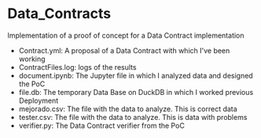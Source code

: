 # Data_Contracts
Implementation of a proof of concept for a Data Contract implementation

* Contract.yml: A proposal of a Data Contract with which I've been working
* ContractFiles.log: logs of the results
* document.ipynb: The Jupyter file in which I analyzed data and designed the PoC
* file.db: The temporary Data Base on DuckDB in which I worked previous Deployment
* mejorado.csv: The file with the data to analyze. This is correct data
* tester.csv: The file with the data to analyze. This is data with problems
* verifier.py: The Data Contract verifier from the PoC
